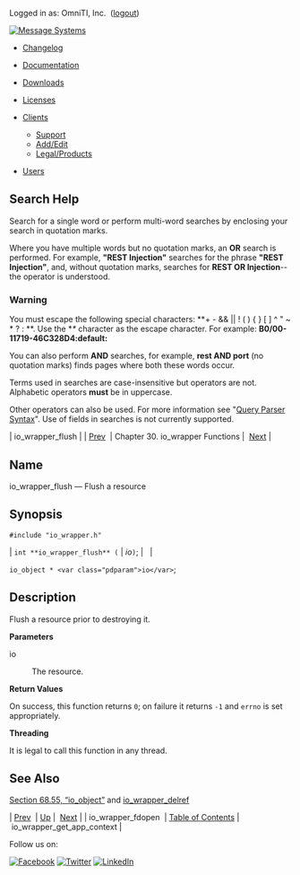 Logged in as: OmniTI, Inc.  ([logout](https://support.messagesystems.com/logout.php))

[![Message Systems](https://support.messagesystems.com/images/ms-white205.png)](https://support.messagesystems.com/start.php) 

*   [Changelog](https://support.messagesystems.com/start.php?show=changelog)
*   [Documentation](https://support.messagesystems.com/docs/)
*   [Downloads](https://support.messagesystems.com/start.php)

*   [Licenses](https://support.messagesystems.com/license_summary.php)
*   <a href="">Clients</a>
    *   [Support](https://support.messagesystems.com/cs.php)
    *   [Add/Edit](https://support.messagesystems.com/edit_client.php)
    *   [Legal/Products](https://support.messagesystems.com/edit_products.php)
*   [Users](https://support.messagesystems.com/edit_customer.php)

## Search Help

Search for a single word or perform multi-word searches by enclosing your search in quotation marks.

Where you have multiple words but no quotation marks, an **OR** search is performed. For example, **"REST Injection"** searches for the phrase **"REST Injection"**, and, without quotation marks, searches for **REST OR Injection**--the operator is understood.

### Warning

You must escape the following special characters: **+ - && || ! ( ) { } [ ] ^ " ~ * ? : \**. Use the **\** character as the escape character. For example: **B0/00-11719-46C328D4\:default\:**

You can also perform **AND** searches, for example, **rest AND port** (no quotation marks) finds pages where both these words occur.

Terms used in searches are case-insensitive but operators are not. Alphabetic operators **must** be in uppercase.

Other operators can also be used. For more information see "[Query Parser Syntax](https://lucene.apache.org/core/old_versioned_docs/versions/3_0_0/queryparsersyntax.html)". Use of fields in searches is not currently supported.

| io_wrapper_flush |
| [Prev](apis.io_wrapper_fdopen.php)  | Chapter 30. io_wrapper Functions |  [Next](apis.io_wrapper_get_app_context.php) |

<a name="apis.io_wrapper_flush"></a>
## Name

io_wrapper_flush — Flush a resource

## Synopsis

`#include "io_wrapper.h"`

| `int **io_wrapper_flush** (` | <var class="pdparam">io</var>`)`; |   |

`io_object * <var class="pdparam">io</var>`;<a name="idp26183456"></a>
## Description

Flush a resource prior to destroying it.

**Parameters**

<dl class="variablelist">

<dt>io</dt>

<dd>

The resource.

</dd>

</dl>

**Return Values**

On success, this function returns `0`; on failure it returns `-1` and `errno` is set appropriately.

**Threading**

It is legal to call this function in any thread.

<a name="idp26190784"></a>
## See Also

[Section 68.55, “io_object”](structs.io_object.php "68.55. io_object") and [io_wrapper_delref](apis.io_wrapper_delref.php "io_wrapper_delref")

| [Prev](apis.io_wrapper_fdopen.php)  | [Up](io_wrapper.php) |  [Next](apis.io_wrapper_get_app_context.php) |
| io_wrapper_fdopen  | [Table of Contents](index.php) |  io_wrapper_get_app_context |

Follow us on:

[![Facebook](https://support.messagesystems.com/images/icon-facebook.png)](http://www.facebook.com/messagesystems) [![Twitter](https://support.messagesystems.com/images/icon-twitter.png)](http://twitter.com/#!/MessageSystems) [![LinkedIn](https://support.messagesystems.com/images/icon-linkedin.png)](http://www.linkedin.com/company/message-systems)